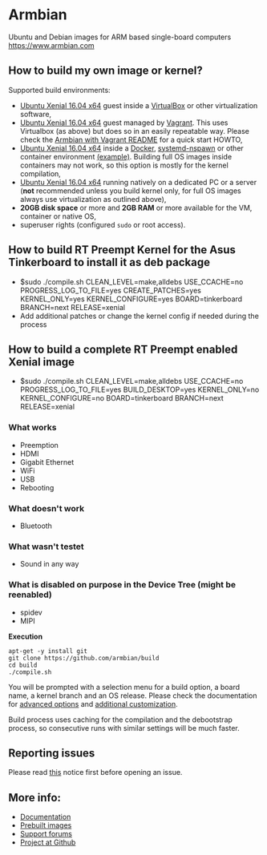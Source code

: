 # Armbian

Ubuntu and Debian images for ARM based single-board computers
https://www.armbian.com

## How to build my own image or kernel?

Supported build environments:

- [Ubuntu Xenial 16.04 x64](http://archive.ubuntu.com/ubuntu/dists/xenial-updates/main/installer-amd64/current/images/netboot/mini.iso) guest inside a [VirtualBox](https://www.virtualbox.org/wiki/Downloads) or other virtualization software,
- [Ubuntu Xenial 16.04 x64](http://archive.ubuntu.com/ubuntu/dists/xenial-updates/main/installer-amd64/current/images/netboot/mini.iso) guest managed by [Vagrant](https://www.vagrantup.com/). This uses Virtualbox (as above) but does so in an easily repeatable way. Please check the [Armbian with Vagrant README](https://docs.armbian.com/Developer-Guide_Using-Vagrant/) for a quick start HOWTO,
- [Ubuntu Xenial 16.04 x64](http://archive.ubuntu.com/ubuntu/dists/xenial-updates/main/installer-amd64/current/images/netboot/mini.iso) inside a [Docker](https://www.docker.com/), [systemd-nspawn](https://www.freedesktop.org/software/systemd/man/systemd-nspawn.html) or other container environment [(example)](https://github.com/igorpecovnik/lib/pull/255#issuecomment-205045273). Building full OS images inside containers may not work, so this option is mostly for the kernel compilation,
- [Ubuntu Xenial 16.04 x64](http://archive.ubuntu.com/ubuntu/dists/xenial-updates/main/installer-amd64/current/images/netboot/mini.iso) running natively on a dedicated PC or a server (**not** recommended unless you build kernel only, for full OS images always use virtualization as outlined above),
- **20GB disk space** or more and **2GB RAM** or more available for the VM, container or native OS,
- superuser rights (configured `sudo` or root access).

## How to build RT Preempt Kernel for the Asus Tinkerboard to install it as deb package

- $sudo ./compile.sh CLEAN_LEVEL=make,alldebs USE_CCACHE=no PROGRESS_LOG_TO_FILE=yes CREATE_PATCHES=yes KERNEL_ONLY=yes KERNEL_CONFIGURE=yes BOARD=tinkerboard BRANCH=next RELEASE=xenial
- Add additional patches or change the kernel config if needed during the process

## How to build a complete RT Preempt enabled Xenial image

- $sudo ./compile.sh CLEAN_LEVEL=make,alldebs USE_CCACHE=no PROGRESS_LOG_TO_FILE=yes BUILD_DESKTOP=yes KERNEL_ONLY=no KERNEL_CONFIGURE=no BOARD=tinkerboard BRANCH=next RELEASE=xenial

### What works

- Preemption
- HDMI
- Gigabit Ethernet
- WiFi
- USB
- Rebooting

### What doesn't work

- Bluetooth

### What wasn't testet

- Sound in any way

### What is disabled on purpose in the Device Tree (might be reenabled)

- spidev
- MIPI

**Execution**

	apt-get -y install git
	git clone https://github.com/armbian/build
	cd build
	./compile.sh

You will be prompted with a selection menu for a build option, a board name, a kernel branch and an OS release. Please check the documentation for [advanced options](https://docs.armbian.com/Developer-Guide_Build-Options/) and [additional customization](https://docs.armbian.com/Developer-Guide_User-Configurations/).

Build process uses caching for the compilation and the debootstrap process, so consecutive runs with similar settings will be much faster.

## Reporting issues

Please read [this](https://github.com/igorpecovnik/lib/blob/master/.github/ISSUE_TEMPLATE.md) notice first before opening an issue.

## More info:

- [Documentation](https://docs.armbian.com/Developer-Guide_Build-Preparation/)
- [Prebuilt images](https://www.armbian.com/download/)
- [Support forums](https://forum.armbian.com/ "Armbian support forum")
- [Project at Github](https://github.com/igorpecovnik/lib)
